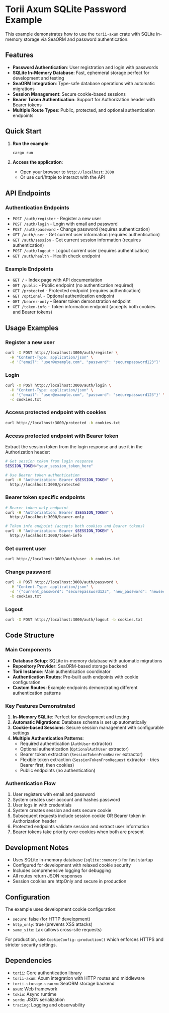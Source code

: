 # Torii Axum SQLite Password Example

This example demonstrates how to use the `torii-axum` crate with SQLite in-memory storage via SeaORM and password authentication.

## Features

- **Password Authentication**: User registration and login with passwords
- **SQLite In-Memory Database**: Fast, ephemeral storage perfect for development and testing
- **SeaORM Integration**: Type-safe database operations with automatic migrations
- **Session Management**: Secure cookie-based sessions
- **Bearer Token Authentication**: Support for Authorization header with Bearer tokens
- **Multiple Route Types**: Public, protected, and optional authentication endpoints

## Quick Start

1. **Run the example**:
   ```bash
   cargo run
   ```

2. **Access the application**:
   - Open your browser to `http://localhost:3000`
   - Or use curl/httpie to interact with the API

## API Endpoints

### Authentication Endpoints

- `POST /auth/register` - Register a new user
- `POST /auth/login` - Login with email and password
- `POST /auth/password` - Change password (requires authentication)
- `GET /auth/user` - Get current user information (requires authentication)
- `GET /auth/session` - Get current session information (requires authentication)
- `POST /auth/logout` - Logout current user (requires authentication)
- `GET /auth/health` - Health check endpoint

### Example Endpoints

- `GET /` - Index page with API documentation
- `GET /public` - Public endpoint (no authentication required)
- `GET /protected` - Protected endpoint (requires authentication)
- `GET /optional` - Optional authentication endpoint
- `GET /bearer-only` - Bearer token demonstration endpoint
- `GET /token-info` - Token information endpoint (accepts both cookies and Bearer tokens)

## Usage Examples

### Register a new user

```bash
curl -X POST http://localhost:3000/auth/register \
  -H "Content-Type: application/json" \
  -d '{"email": "user@example.com", "password": "securepassword123"}'
```

### Login

```bash
curl -X POST http://localhost:3000/auth/login \
  -H "Content-Type: application/json" \
  -d '{"email": "user@example.com", "password": "securepassword123"}' \
  -c cookies.txt
```

### Access protected endpoint with cookies

```bash
curl http://localhost:3000/protected -b cookies.txt
```

### Access protected endpoint with Bearer token

Extract the session token from the login response and use it in the Authorization header:

```bash
# Get session token from login response
SESSION_TOKEN="your_session_token_here"

# Use Bearer token authentication
curl -H "Authorization: Bearer $SESSION_TOKEN" \
  http://localhost:3000/protected
```

### Bearer token specific endpoints

```bash
# Bearer token only endpoint
curl -H "Authorization: Bearer $SESSION_TOKEN" \
  http://localhost:3000/bearer-only

# Token info endpoint (accepts both cookies and Bearer tokens)
curl -H "Authorization: Bearer $SESSION_TOKEN" \
  http://localhost:3000/token-info
```

### Get current user

```bash
curl http://localhost:3000/auth/user -b cookies.txt
```

### Change password

```bash
curl -X POST http://localhost:3000/auth/password \
  -H "Content-Type: application/json" \
  -d '{"current_password": "securepassword123", "new_password": "newsecurepassword456"}' \
  -b cookies.txt
```

### Logout

```bash
curl -X POST http://localhost:3000/auth/logout -b cookies.txt
```

## Code Structure

### Main Components

- **Database Setup**: SQLite in-memory database with automatic migrations
- **Repository Provider**: SeaORM-based storage backend
- **Torii Instance**: Main authentication coordinator
- **Authentication Routes**: Pre-built auth endpoints with cookie configuration
- **Custom Routes**: Example endpoints demonstrating different authentication patterns

### Key Features Demonstrated

1. **In-Memory SQLite**: Perfect for development and testing
2. **Automatic Migrations**: Database schema is set up automatically
3. **Cookie-based Sessions**: Secure session management with configurable settings
4. **Multiple Authentication Patterns**:
   - Required authentication (`AuthUser` extractor)
   - Optional authentication (`OptionalAuthUser` extractor)
   - Bearer token extraction (`SessionTokenFromBearer` extractor)
   - Flexible token extraction (`SessionTokenFromRequest` extractor - tries Bearer first, then cookies)
   - Public endpoints (no authentication)

### Authentication Flow

1. User registers with email and password
2. System creates user account and hashes password
3. User logs in with credentials
4. System creates session and sets secure cookie
5. Subsequent requests include session cookie OR Bearer token in Authorization header
6. Protected endpoints validate session and extract user information
7. Bearer tokens take priority over cookies when both are present

## Development Notes

- Uses SQLite in-memory database (`sqlite::memory:`) for fast startup
- Configured for development with relaxed cookie security
- Includes comprehensive logging for debugging
- All routes return JSON responses
- Session cookies are httpOnly and secure in production

## Configuration

The example uses development cookie configuration:
- `secure`: false (for HTTP development)
- `http_only`: true (prevents XSS attacks)
- `same_site`: Lax (allows cross-site requests)

For production, use `CookieConfig::production()` which enforces HTTPS and stricter security settings.

## Dependencies

- `torii`: Core authentication library
- `torii-axum`: Axum integration with HTTP routes and middleware
- `torii-storage-seaorm`: SeaORM storage backend
- `axum`: Web framework
- `tokio`: Async runtime
- `serde`: JSON serialization
- `tracing`: Logging and observability
